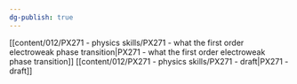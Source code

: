 ```yaml
---
dg-publish: true
---
```

[[content/012/PX271 - physics skills/PX271 - what the first order electroweak phase transition\|PX271 - what the first order electroweak phase transition]]
[[content/012/PX271 - physics skills/PX271 - draft\|PX271 - draft]]
